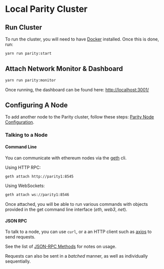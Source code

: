# Local Parity Cluster

## Run Cluster
To run the cluster, you will need to have [Docker](https://www.docker.com/products/docker-desktop) installed. Once this is done, run:

```bash
yarn run parity:start
```

## Attach Network Monitor & Dashboard

```bash
yarn run parity:monitor
```
Once running, the dashboard can be found here: [http://localhost:3001/](http://localhost:3001)
## Configuring A Node

To add another node to the Parity cluster, follow these steps: [Parity Node Configuration](parity-configuration.md).

### Talking to a Node

#### Command Line
You can communicate with ethereum nodes via the [geth](https://geth.ethereum.org/) cli.

Using HTTP RPC:
```bash
geth attach http://parity1:8545
```

Using WebSockets:
```bash
geth attach ws://parity1:8546
```

Once attached, you will be able to run various commands with objects provided in the get command line interface (_eth_, _web3_, _net_).

#### JSON RPC

To talk to a node, you can use `curl`, or a an HTTP client such as [axios](https://www.npmjs.com/package/axios) to send requests.

See the list of [JSON-RPC Methods](https://github.com/ethereum/wiki/wiki/JSON-RPC#json-rpc-methods) for notes on usage.

Requests can also be sent in a _batched_ manner, as well as individually sequentially.
